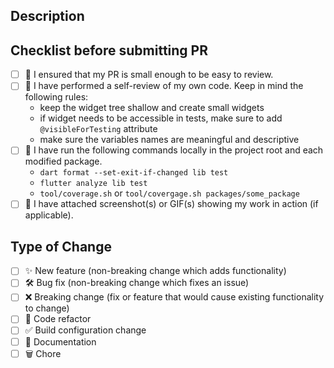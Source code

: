 <!--
  Thanks for contributing!

  Provide a description of your changes below and a general summary in the title

  Please look at the following checklist to ensure that your PR can be accepted quickly:
-->

## Description

<!--- Describe your changes in detail -->

## Checklist before submitting PR

<!--- Put an `x` in all the boxes that apply: -->

- [ ] 👀 I ensured that my PR is small enough to be easy to review. 
- [ ] 👀 I have performed a self-review of my own code. Keep in mind the following rules:
  - keep the widget tree shallow and create small widgets
  - if widget needs to be accessible in tests, make sure to add `@visibleForTesting` attribute
  - make sure the variables names are meaningful and descriptive
- [ ] 🧪 I have run the following commands locally in the project root and each modified package.
  - `dart format --set-exit-if-changed lib test`
  - `flutter analyze lib test`
  - `tool/coverage.sh` or `tool/covergage.sh packages/some_package`
- [ ] 📸 I have attached screenshot(s) or GIF(s) showing my work in action (if applicable). 

## Type of Change

<!--- Put an `x` in all the boxes that apply: -->

- [ ] ✨ New feature (non-breaking change which adds functionality)
- [ ] 🛠️ Bug fix (non-breaking change which fixes an issue)
- [ ] ❌ Breaking change (fix or feature that would cause existing functionality to change)
- [ ] 🧹 Code refactor
- [ ] ✅ Build configuration change
- [ ] 📝 Documentation
- [ ] 🗑️ Chore
